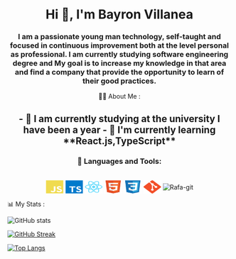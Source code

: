 
<div id="header" align="center">
        <h1 align="center">Hi 👋, I'm Bayron Villanea</h1>
        <h3 align="center">I am a passionate young man
            technology, self-taught and focused
            in continuous improvement both at the level
            personal as professional.
            I am currently studying
            software engineering degree and
            My goal is to increase my
            knowledge in that area and
            find a company that
            provide the opportunity to learn
            of their good practices.</h3>
            
  <div id="about" aling="center">
 👨‍💻 About Me :
  <h2 aling="center" >
    - 📝 I am currently studying at the university I have been a year
    - 🌱 I'm currently learning **React.js,TypeScript**
     </h2>
    
    
</div>
   
   <h3>🔨 Languages and Tools:</h3>
   <div style="display: inline_block"><br>
  <img align="center" alt="Rafa-Js" height="30" width="40" src="https://raw.githubusercontent.com/devicons/devicon/master/icons/javascript/javascript-plain.svg">
  <img align="center" alt="Rafa-Ts" height="30" width="40" src="https://raw.githubusercontent.com/devicons/devicon/master/icons/typescript/typescript-plain.svg">
  <img align="center" alt="Rafa-React" height="30" width="40" src="https://raw.githubusercontent.com/devicons/devicon/master/icons/react/react-original.svg">
  <img align="center" alt="Rafa-HTML" height="30" width="40" src="https://raw.githubusercontent.com/devicons/devicon/master/icons/html5/html5-original.svg">
  <img align="center" alt="Rafa-CSS" height="30" width="40" src="https://raw.githubusercontent.com/devicons/devicon/master/icons/css3/css3-original.svg">
  <img align="center" alt="Rafa-git" height="30" width="40" src="https://raw.githubusercontent.com/devicons/devicon/master/icons/git/git-original.svg">
  <img align="center" alt="Rafa-git" height="30" width="40" src="https://cdn.jsdelivr.net/gh/devicons/devicon/icons/mysql/mysql-original-wordmark.svg" />
          
            
          
          

  
 </div>
  </div>

📊 My Stats :

 ![GitHub stats](https://github-readme-stats.vercel.app/api?username=Bayronvillanea&show_icons=true&theme=radical)
    
  [![GitHub Streak](http://github-readme-streak-stats.herokuapp.com?user=bayronvillanea&theme=onedark)](https://git.io/streak-stats)
    
  [![Top Langs](https://github-readme-stats.vercel.app/api/top-langs/?username=bayronvillanea&theme=tokyonight)](https://github.com/anuraghazra/github-readme-stats)
